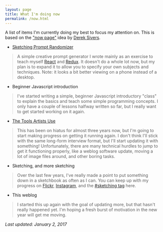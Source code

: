 ```yaml
---
layout: page
title: What I'm doing now
permalink: /now.html
---
```

A list of items I'm currently doing my best to focus my attention on. This is based on the ["now page"](http://nownownow.com/about "About the now page") idea by [Derek Sivers](https://sivers.org/ "Derek Sivers' website").

* [Sketching Prompt Randomizer](http://prompts.kindofblue.com/)

> A simple creative prompt generator I wrote mainly as an exercise to teach myself [React](https://facebook.github.io/react/ "React homepage") and [Redux](http://redux.js.org/ "Redux documentation site"). It doesn't do a whole lot now, but my plan is to expand it to allow you to specify your own subjects and techniques. Note: it looks a bit better viewing on a phone instead of a desktop.

* Beginner Javascript introduction

> I've started writing a simple, beginner Javascript introductory "class" to explain the basics and teach some simple programming concepts. I only have a couple of lessons halfway written so far, but I really want to get started working on it again.

* [The Tools Artists Use](http://thetoolsartistsuse.com/ "The Tools Artists Use homepage")

> This has been on hiatus for almost three years now, but I'm going to start making progress on getting it running again. I don't think I'll stick with the same long-form interview format, but I'll start updating it with something! Unfortunately, there are many technical hurdles to jump to get it functioning properly, like a weblog software update, moving a lot of image files around, and other boring tasks.

* Sketching, and more sketching

> Over the last few years, I've really made a point to put something down in a sketchbook as often as I can. You can keep up with my progress on [Flickr](https://flickr.com/billturner "My Flickr page"), [Instagram](https://instagram.com/billturner "My Instagram page"), and the [#sketching tag](//kindofblue.com/tag/sketching/) here.

* This weblog

> I started this up again with the goal of updating more, but that hasn't really happened yet. I'm hoping a fresh burst of motivation in the new year will get me moving.

_Last updated: January 2, 2017_
